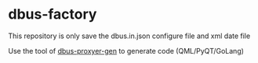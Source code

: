 dbus-factory
========

This repository is only save the dbus.in.json configure file and xml date file

Use the tool of [dbus-proxyer-gen](https://github.com/linuxdeepin/go-lib/tree/master/dbus/proxyer) to generate code (QML/PyQT/GoLang)
